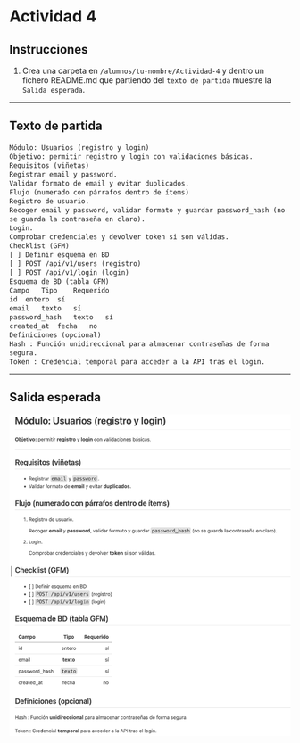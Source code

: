# Actividad 4

## Instrucciones

1. Crea una carpeta en `/alumnos/tu-nombre/Actividad-4` y dentro un fichero README.md que 
partiendo del `texto de partida` muestre la `Salida esperada`.

---

## Texto de partida
```plaintext
Módulo: Usuarios (registro y login)
Objetivo: permitir registro y login con validaciones básicas.
Requisitos (viñetas)
Registrar email y password.
Validar formato de email y evitar duplicados.
Flujo (numerado con párrafos dentro de ítems)
Registro de usuario.
Recoger email y password, validar formato y guardar password_hash (no se guarda la contraseña en claro).
Login.
Comprobar credenciales y devolver token si son válidas.
Checklist (GFM)
[ ] Definir esquema en BD
[ ] POST /api/v1/users (registro)
[ ] POST /api/v1/login (login)
Esquema de BD (tabla GFM)
Campo	Tipo	Requerido
id	entero	sí
email	texto	sí
password_hash	texto	sí
created_at	fecha	no
Definiciones (opcional)
Hash : Función unidireccional para almacenar contraseñas de forma segura.
Token : Credencial temporal para acceder a la API tras el login.
```

---
## Salida esperada
![Salida esperada](solucion.png)
